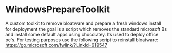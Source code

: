 # WindowsPrepareToolkit
A custom toolkit to remove bloatware and prepare a fresh windows install for deployment
the goal is a script which removes the standard microsoft Bs and install some default apps using chocolatey. Its used to deploy office pc's.
For testing purposes use the following script to reinstall bloatware:
https://go.microsoft.com/fwlink/?LinkId=619547

